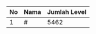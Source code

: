 | No | Nama            | Jumlah Level |
|----|-----------------|--------------|
| 1  | #    |    5462        |
